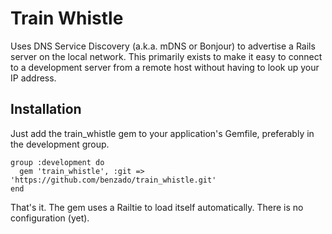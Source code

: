 # Train Whistle

Uses DNS Service Discovery (a.k.a. mDNS or Bonjour) to advertise a Rails
server on the local network. This primarily exists to make it easy to
connect to a development server from a remote host without having to look
up your IP address.

## Installation

Just add the train_whistle gem to your application's Gemfile, preferably
in the development group.

    group :development do
      gem 'train_whistle', :git => 'https://github.com/benzado/train_whistle.git'
    end

That's it. The gem uses a Railtie to load itself automatically. There is no
configuration (yet).
